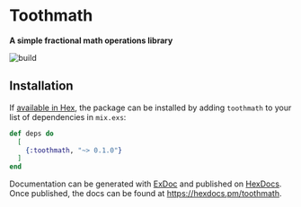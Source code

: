 # Toothmath

**A simple fractional math operations library**

![build](https://github.com/timatooth/toothmath/actions/workflows/elixir.yml/badge.svg)

## Installation

If [available in Hex](https://hex.pm/docs/publish), the package can be installed
by adding `toothmath` to your list of dependencies in `mix.exs`:

```elixir
def deps do
  [
    {:toothmath, "~> 0.1.0"}
  ]
end
```

Documentation can be generated with [ExDoc](https://github.com/elixir-lang/ex_doc)
and published on [HexDocs](https://hexdocs.pm). Once published, the docs can
be found at <https://hexdocs.pm/toothmath>.
